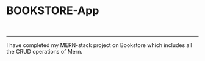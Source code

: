 <h1>BOOKSTORE-App</h1>
<br/>
<hr/>
<p>I have completed my MERN-stack project on Bookstore which includes all the CRUD operations of Mern.</p>
